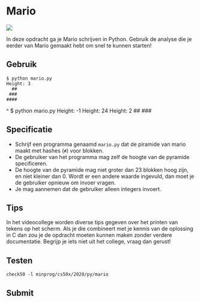 # Mario

![](mario.png)

In deze opdracht ga je Mario schrijven in Python. Gebruik de analyse die je eerder van Mario gemaakt hebt om snel te kunnen starten!

## Gebruik

    $ python mario.py
    Height: 3
      ##
     ###
    ####
^
    $ python mario.py
    Height: -1
    Height: 24
    Height: 2
     ##
    ###

## Specificatie

* Schrijf een programma genaamd `mario.py` dat de piramide van mario maakt met hashes (`#`) voor blokken.
* De gebruiker van het programma mag zelf de hoogte van de pyramide specificeren.
* De hoogte van de pyramide mag niet groter dan 23 blokken hoog zijn, en niet kleiner dan 0. Wordt er een andere waarde ingevuld, dan moet je de gebruiker opnieuw om invoer vragen.
* Je mag aannemen dat de gebruiker alleen integers invoert.

## Tips

In het videocollege worden diverse tips gegeven over het printen van tekens op het scherm. Als je die combineert met je kennis van de oplossing in C dan zou je de opdracht moeten kunnen maken zonder verdere documentatie. Begrijp je iets niet uit het college, vraag dan gerust!

## Testen

    check50 -l minprog/cs50x/2020/py/mario

## Submit
